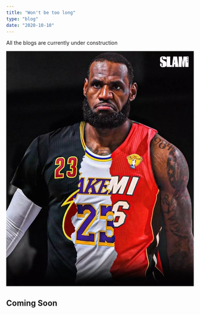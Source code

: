 ```yaml
---
title: "Won't be too long"
type: "blog"
date: "2020-10-10"
---
```


All the blogs are currently under construction

![James](./abb.webp)

## Coming Soon
